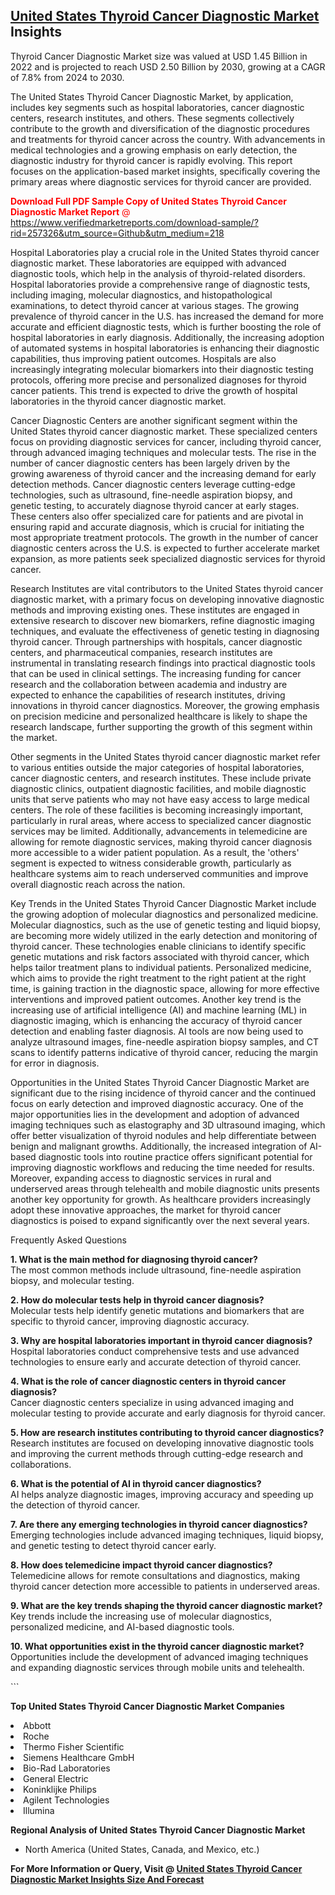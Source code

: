 <h2><a href="https://www.verifiedmarketreports.com/download-sample/?rid=257326&amp;utm_source=Github&amp;utm_medium=218" target="_blank">United States Thyroid Cancer Diagnostic Market</a> Insights</h2><p>Thyroid Cancer Diagnostic Market size was valued at USD 1.45 Billion in 2022 and is projected to reach USD 2.50 Billion by 2030, growing at a CAGR of 7.8% from 2024 to 2030.</p><p> <p>The United States Thyroid Cancer Diagnostic Market, by application, includes key segments such as hospital laboratories, cancer diagnostic centers, research institutes, and others. These segments collectively contribute to the growth and diversification of the diagnostic procedures and treatments for thyroid cancer across the country. With advancements in medical technologies and a growing emphasis on early detection, the diagnostic industry for thyroid cancer is rapidly evolving. This report focuses on the application-based market insights, specifically covering the primary areas where diagnostic services for thyroid cancer are provided. </p> <p><p><span class=""><span style="color: #ff0000;"><strong>Download Full PDF Sample Copy of United States Thyroid Cancer Diagnostic Market Report</strong> @ </span><a href="https://www.verifiedmarketreports.com/download-sample/?rid=257326&amp;utm_source=Github&amp;utm_medium=218" target="_blank">https://www.verifiedmarketreports.com/download-sample/?rid=257326&amp;utm_source=Github&amp;utm_medium=218</a></span></p></p> <p>Hospital Laboratories play a crucial role in the United States thyroid cancer diagnostic market. These laboratories are equipped with advanced diagnostic tools, which help in the analysis of thyroid-related disorders. Hospital laboratories provide a comprehensive range of diagnostic tests, including imaging, molecular diagnostics, and histopathological examinations, to detect thyroid cancer at various stages. The growing prevalence of thyroid cancer in the U.S. has increased the demand for more accurate and efficient diagnostic tests, which is further boosting the role of hospital laboratories in early diagnosis. Additionally, the increasing adoption of automated systems in hospital laboratories is enhancing their diagnostic capabilities, thus improving patient outcomes. Hospitals are also increasingly integrating molecular biomarkers into their diagnostic testing protocols, offering more precise and personalized diagnoses for thyroid cancer patients. This trend is expected to drive the growth of hospital laboratories in the thyroid cancer diagnostic market.</p> <p>Cancer Diagnostic Centers are another significant segment within the United States thyroid cancer diagnostic market. These specialized centers focus on providing diagnostic services for cancer, including thyroid cancer, through advanced imaging techniques and molecular tests. The rise in the number of cancer diagnostic centers has been largely driven by the growing awareness of thyroid cancer and the increasing demand for early detection methods. Cancer diagnostic centers leverage cutting-edge technologies, such as ultrasound, fine-needle aspiration biopsy, and genetic testing, to accurately diagnose thyroid cancer at early stages. These centers also offer specialized care for patients and are pivotal in ensuring rapid and accurate diagnosis, which is crucial for initiating the most appropriate treatment protocols. The growth in the number of cancer diagnostic centers across the U.S. is expected to further accelerate market expansion, as more patients seek specialized diagnostic services for thyroid cancer.</p> <p>Research Institutes are vital contributors to the United States thyroid cancer diagnostic market, with a primary focus on developing innovative diagnostic methods and improving existing ones. These institutes are engaged in extensive research to discover new biomarkers, refine diagnostic imaging techniques, and evaluate the effectiveness of genetic testing in diagnosing thyroid cancer. Through partnerships with hospitals, cancer diagnostic centers, and pharmaceutical companies, research institutes are instrumental in translating research findings into practical diagnostic tools that can be used in clinical settings. The increasing funding for cancer research and the collaboration between academia and industry are expected to enhance the capabilities of research institutes, driving innovations in thyroid cancer diagnostics. Moreover, the growing emphasis on precision medicine and personalized healthcare is likely to shape the research landscape, further supporting the growth of this segment within the market.</p> <p>Other segments in the United States thyroid cancer diagnostic market refer to various entities outside the major categories of hospital laboratories, cancer diagnostic centers, and research institutes. These include private diagnostic clinics, outpatient diagnostic facilities, and mobile diagnostic units that serve patients who may not have easy access to large medical centers. The role of these facilities is becoming increasingly important, particularly in rural areas, where access to specialized cancer diagnostic services may be limited. Additionally, advancements in telemedicine are allowing for remote diagnostic services, making thyroid cancer diagnosis more accessible to a wider patient population. As a result, the 'others' segment is expected to witness considerable growth, particularly as healthcare systems aim to reach underserved communities and improve overall diagnostic reach across the nation.</p> <p>Key Trends in the United States Thyroid Cancer Diagnostic Market include the growing adoption of molecular diagnostics and personalized medicine. Molecular diagnostics, such as the use of genetic testing and liquid biopsy, are becoming more widely utilized in the early detection and monitoring of thyroid cancer. These technologies enable clinicians to identify specific genetic mutations and risk factors associated with thyroid cancer, which helps tailor treatment plans to individual patients. Personalized medicine, which aims to provide the right treatment to the right patient at the right time, is gaining traction in the diagnostic space, allowing for more effective interventions and improved patient outcomes. Another key trend is the increasing use of artificial intelligence (AI) and machine learning (ML) in diagnostic imaging, which is enhancing the accuracy of thyroid cancer detection and enabling faster diagnosis. AI tools are now being used to analyze ultrasound images, fine-needle aspiration biopsy samples, and CT scans to identify patterns indicative of thyroid cancer, reducing the margin for error in diagnosis.</p> <p>Opportunities in the United States Thyroid Cancer Diagnostic Market are significant due to the rising incidence of thyroid cancer and the continued focus on early detection and improved diagnostic accuracy. One of the major opportunities lies in the development and adoption of advanced imaging techniques such as elastography and 3D ultrasound imaging, which offer better visualization of thyroid nodules and help differentiate between benign and malignant growths. Additionally, the increased integration of AI-based diagnostic tools into routine practice offers significant potential for improving diagnostic workflows and reducing the time needed for results. Moreover, expanding access to diagnostic services in rural and underserved areas through telehealth and mobile diagnostic units presents another key opportunity for growth. As healthcare providers increasingly adopt these innovative approaches, the market for thyroid cancer diagnostics is poised to expand significantly over the next several years.</p> <p>Frequently Asked Questions</p> <p><strong>1. What is the main method for diagnosing thyroid cancer?</strong><br> The most common methods include ultrasound, fine-needle aspiration biopsy, and molecular testing.</p> <p><strong>2. How do molecular tests help in thyroid cancer diagnosis?</strong><br> Molecular tests help identify genetic mutations and biomarkers that are specific to thyroid cancer, improving diagnostic accuracy.</p> <p><strong>3. Why are hospital laboratories important in thyroid cancer diagnosis?</strong><br> Hospital laboratories conduct comprehensive tests and use advanced technologies to ensure early and accurate detection of thyroid cancer.</p> <p><strong>4. What is the role of cancer diagnostic centers in thyroid cancer diagnosis?</strong><br> Cancer diagnostic centers specialize in using advanced imaging and molecular testing to provide accurate and early diagnosis for thyroid cancer.</p> <p><strong>5. How are research institutes contributing to thyroid cancer diagnostics?</strong><br> Research institutes are focused on developing innovative diagnostic tools and improving the current methods through cutting-edge research and collaborations.</p> <p><strong>6. What is the potential of AI in thyroid cancer diagnostics?</strong><br> AI helps analyze diagnostic images, improving accuracy and speeding up the detection of thyroid cancer.</p> <p><strong>7. Are there any emerging technologies in thyroid cancer diagnostics?</strong><br> Emerging technologies include advanced imaging techniques, liquid biopsy, and genetic testing to detect thyroid cancer early.</p> <p><strong>8. How does telemedicine impact thyroid cancer diagnostics?</strong><br> Telemedicine allows for remote consultations and diagnostics, making thyroid cancer detection more accessible to patients in underserved areas.</p> <p><strong>9. What are the key trends shaping the thyroid cancer diagnostic market?</strong><br> Key trends include the increasing use of molecular diagnostics, personalized medicine, and AI-based diagnostic tools.</p> <p><strong>10. What opportunities exist in the thyroid cancer diagnostic market?</strong><br> Opportunities include the development of advanced imaging techniques and expanding diagnostic services through mobile units and telehealth.</p> ```</p><p><strong>Top United States Thyroid Cancer Diagnostic Market Companies</strong></p><div data-test-id=""><p><li>Abbott</li><li> Roche</li><li> Thermo Fisher Scientific</li><li> Siemens Healthcare GmbH</li><li> Bio-Rad Laboratories</li><li> General Electric</li><li> Koninklijke Philips</li><li> Agilent Technologies</li><li> Illumina</li></p><div><strong>Regional Analysis of&nbsp;United States Thyroid Cancer Diagnostic Market</strong></div><ul><li dir="ltr"><p dir="ltr">North America&nbsp;(United States, Canada, and Mexico, etc.)</p></li></ul><p><strong>For More Information or Query, Visit @&nbsp;</strong><strong><a href="https://www.verifiedmarketreports.com/product/thyroid-cancer-diagnostic-market/?utm_source=Github&amp;utm_medium=218" target="_blank">United States Thyroid Cancer Diagnostic Market Insights Size And Forecast</a></strong></p></div>

